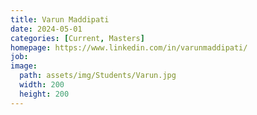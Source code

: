 ```yaml
---
title: Varun Maddipati
date: 2024-05-01
categories: [Current, Masters]
homepage: https://www.linkedin.com/in/varunmaddipati/
job: 
image:
  path: assets/img/Students/Varun.jpg
  width: 200
  height: 200
---
```


